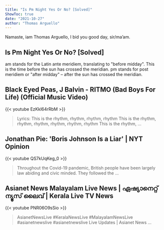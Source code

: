 ```yaml
---
title: "Is Pm Night Yes Or No? [Solved]"
ShowToc: true 
date: "2021-10-27"
author: "Thomas Arguello" 
---
```


Namaste, iam Thomas Arguello, I bid you good day, sir/ma’am.
## Is Pm Night Yes Or No? [Solved]
am stands for the Latin ante meridiem, translating to "before midday". This is the time before the sun has crossed the meridian. pm stands for post meridiem or "after midday" – after the sun has crossed the meridian.

## Black Eyed Peas, J Balvin - RITMO (Bad Boys For Life) (Official Music Video)
{{< youtube EzKkl64rRbM >}}
>Lyrics: This is the rhythm, rhythm, rhythm, rhythm This is the rhythm, rhythm, rhythm, rhythm, rhythm, rhythm This is the rhythm, ...

## Jonathan Pie: 'Boris Johnson Is a Liar' | NYT Opinion
{{< youtube QS7kUqKeg_0 >}}
>Throughout the Covid-19 pandemic, British people have been largely law abiding and civic minded. They followed the ...

## Asianet News  Malayalam Live News | ഏഷ്യാനെറ്റ് ന്യൂസ് ലൈവ്  | Kerala Live TV News
{{< youtube PNR06O9sSio >}}
>AsianetNewsLive #KeralaNewsLive #MalayalamNewsLive #asianetnewslive #asianetnewslive Live Updates | Asianet News ...

